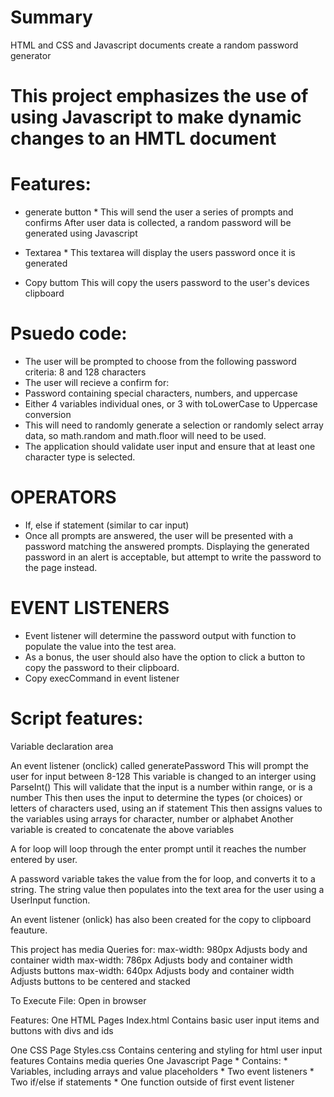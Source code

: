 # Summary
HTML and CSS and Javascript documents create a random password generator

# This project emphasizes the use of using Javascript to make dynamic changes to an HMTL document

# Features:
* generate button *
This will send the user a series of prompts and confirms
After user data is collected, a random password will be generated using Javascript

* Textarea *
This textarea will display the users password once it is generated

* Copy buttom
This will copy the users password to the user's devices clipboard

# Psuedo code:
* The user will be prompted to choose from the following password criteria: 8 and 128 characters
* The user will recieve a confirm for:
* Password containing special characters, numbers, and uppercase
* Either 4 variables individual ones, or 3 with toLowerCase to Uppercase conversion
* This will need to randomly generate a selection or randomly select array data, so math.random and math.floor will need to be used.
* The application should validate user input and ensure that at least one character type is selected.

# OPERATORS
* If, else if statement (similar to car input)
* Once all prompts are answered, the user will be presented with a password matching the answered prompts. Displaying the generated password in an alert is acceptable, but attempt to write the password to the page instead.
  
# EVENT LISTENERS
* Event listener will determine the password output with function to populate the value into the test area.
* As a bonus, the user should also have the option to click a button to copy the password to their clipboard.
* Copy execCommand in event listener

# Script features:
Variable declaration area

An event listener (onclick) called generatePassword
This will prompt the user for input between 8-128
This variable is changed to an interger using ParseInt()
This will validate that the input is a number within range, or is a number
This then uses the input to determine the types (or choices) or letters of characters used, using an if statement
This then assigns values to the variables using arrays for character, number or alphabet
Another variable is created to concatenate the above variables

A for loop will loop through the enter prompt until it reaches the number entered by user.

A password variable takes the value from the for loop, and converts it to a string.
The string value then populates into the text area for the user using a UserInput function.

An event listener (onlick) has also been created for the copy to clipboard feauture.


This project has media Queries for:
max-width: 980px
Adjusts body and container width
max-width: 786px
Adjusts body and container width
Adjusts buttons
max-width: 640px
Adjusts body and container width
Adjusts buttons to be centered and stacked

To Execute File:
Open in browser

Features:
One HTML Pages
Index.html
Contains basic user input items and buttons with divs and ids

One CSS Page
Styles.css
Contains centering and styling for html user input features
Contains media queries
One Javascript Page * Contains: * Variables, including arrays and value placeholders * Two event listeners * Two if/else if statements * One function outside of first event listener
